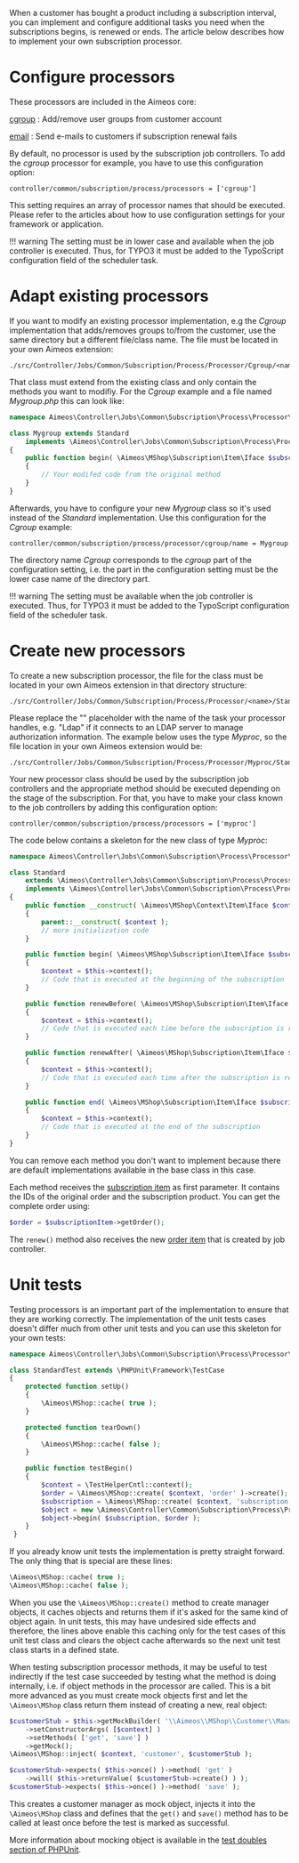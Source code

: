 When a customer has bought a product including a subscription interval, you can implement and configure additional tasks you need when the subscriptions begins, is renewed or ends. The article below describes how to implement your own subscription processor.

# Configure processors

These processors are included in the Aimeos core:

[cgroup](https://github.com/aimeos/ai-controller-jobs/blob/master/src/Controller/Jobs/Common/Subscription/Process/Processor/Cgroup/Standard.php)
: Add/remove user groups from customer account

[email](https://github.com/aimeos/ai-client-html/blob/master/src/Controller/Jobs/Common/Subscription/Process/Processor/Email/Standard.php)
: Send e-mails to customers if subscription renewal fails

By default, no processor is used by the subscription job controllers. To add the *cgroup* processor for example, you have to use this configuration option:

```
controller/common/subscription/process/processors = ['cgroup']
```

This setting requires an array of processor names that should be executed. Please refer to the articles about how to use configuration settings for your framework or application.

!!! warning
    The setting must be in lower case and available when the job controller is executed. Thus, for TYPO3 it must be added to the TypoScript configuration field of the scheduler task.

# Adapt existing processors

If you want to modify an existing processor implementation, e.g the *Cgroup* implementation that adds/removes groups to/from the customer, use the same directory but a different file/class name. The file  must be located in your own Aimeos extension:

```
./src/Controller/Jobs/Common/Subscription/Process/Processor/Cgroup/<name>.php
```

That class must extend from the existing class and only contain the methods you want to modifiy. For the *Cgroup* example and a file named *Mygroup.php* this can look like:

```php
namespace Aimeos\Controller\Jobs\Common\Subscription\Process\Processor\Cgroup;

class Mygroup extends Standard
    implements \Aimeos\Controller\Jobs\Common\Subscription\Process\Processor\Iface
{
    public function begin( \Aimeos\MShop\Subscription\Item\Iface $subscription, \Aimeos\MShop\Order\Item\Iface $order )
    {
        // Your modifed code from the original method
    }
}
```

Afterwards, you have to configure your new *Mygroup* class so it's used instead of the *Standard* implementation. Use this configuration for the *Cgroup* example:

```
controller/common/subscription/process/processor/cgroup/name = Mygroup
```

The directory name *Cgroup* corresponds to the *cgroup* part of the configuration setting, i.e. the part in the configuration setting must be the lower case name of the directory part.

!!! warning
    The setting must be available when the job controller is executed. Thus, for TYPO3 it must be added to the TypoScript configuration field of the scheduler task.

# Create new processors

To create a new subscription processor, the file for the class must be located in your own Aimeos extension in that directory structure:

```
./src/Controller/Jobs/Common/Subscription/Process/Processor/<name>/Standard.php
```

Please replace the "<type>" placeholder with the name of the task your processor handles, e.g. "Ldap" if it connects to an LDAP server to manage authorization information. The example below uses the type *Myproc*, so the file location in your own Aimeos extension would be:

```
./src/Controller/Jobs/Common/Subscription/Process/Processor/Myproc/Standard.php
```

Your new processor class should be used by the subscription job controllers and the appropriate method should be executed depending on the stage of the subscription. For that, you have to make your class known to the job controllers by adding this configuration option:

```
controller/common/subscription/process/processors = ['myproc']
```

The code below contains a skeleton for the new class of type *Myproc*:

```php
namespace Aimeos\Controller\Jobs\Common\Subscription\Process\Processor\Myproc;

class Standard
    extends \Aimeos\Controller\Jobs\Common\Subscription\Process\Processor\Base
    implements \Aimeos\Controller\Jobs\Common\Subscription\Process\Processor\Iface
{
    public function __construct( \Aimeos\MShop\Context\Item\Iface $context )
    {
        parent::__construct( $context );
        // more initialization code
    }

    public function begin( \Aimeos\MShop\Subscription\Item\Iface $subscription, \Aimeos\MShop\Order\Item\Iface $order )
    {
        $context = $this->context();
        // Code that is executed at the beginning of the subscription
    }

    public function renewBefore( \Aimeos\MShop\Subscription\Item\Iface $subscription, \Aimeos\MShop\Order\Item\Iface $order )
    {
        $context = $this->context();
        // Code that is executed each time before the subscription is renewed
    }

    public function renewAfter( \Aimeos\MShop\Subscription\Item\Iface $subscription, \Aimeos\MShop\Order\Item\Iface $order )
    {
        $context = $this->context();
        // Code that is executed each time after the subscription is renewed
    }

    public function end( \Aimeos\MShop\Subscription\Item\Iface $subscription, \Aimeos\MShop\Order\Item\Iface $order )
    {
        $context = $this->context();
        // Code that is executed at the end of the subscription
    }
}
```

You can remove each method you don't want to implement because there are default implementations available in the base class in this case.

Each method receives the [subscription item](https://github.com/aimeos/aimeos-core/blob/master/src/MShop/Subscription/Item/Iface.php) as first parameter. It contains the IDs of the original order and the subscription product. You can get the complete order using:

```php
$order = $subscriptionItem->getOrder();
```

The `renew()` method also receives the new [order item](https://github.com/aimeos/aimeos-core/blob/master/src/MShop/Order/Item/Iface.php) that is created by job controller.

# Unit tests

Testing processors is an important part of the implementation to ensure that they are working correctly. The implementation of the unit tests cases doesn't differ much from other unit tests and you can use this skeleton for your own tests:

```php
namespace Aimeos\Controller\Jobs\Common\Subscription\Process\Processor\Myproc;

class StandardTest extends \PHPUnit\Framework\TestCase
{
    protected function setUp()
    {
        \Aimeos\MShop::cache( true );
    }

    protected function tearDown()
    {
        \Aimeos\MShop::cache( false );
    }

    public function testBegin()
    {
        $context = \TestHelperCntl::context();
        $order = \Aimeos\MShop::create( $context, 'order' )->create();
        $subscription = \Aimeos\MShop::create( $context, 'subscription' )->create();
        $object = new \Aimeos\Controller\Common\Subscription\Process\Processor\Myproc\Standard( $context );
        $object->begin( $subscription, $order );
    }
 }
```

If you already know unit tests the implementation is pretty straight forward. The only thing that is special are these lines:

```php
\Aimeos\MShop::cache( true );
\Aimeos\MShop::cache( false );
```

When you use the `\Aimeos\MShop::create()` method to create manager objects, it caches objects and returns them if it's asked for the same kind of object again. In unit tests, this may have undesired side effects and therefore, the lines above enable this caching only for the test cases of this unit test class and clears the object cache afterwards so the next unit test class starts in a defined state.

When testing subscription processor methods, it may be useful to test indirectly if the test case succeeded by testing what the method is doing internally, i.e. if object methods in the processor are called. This is a bit more advanced as you must create mock objects first and let the `\Aimeos\MShop` class return them instead of creating a new, real object:

```php
$customerStub = $this->getMockBuilder( '\\Aimeos\\MShop\\Customer\\Manager\\Standard' )
    ->setConstructorArgs( [$context] )
    ->setMethods( ['get', 'save'] )
    ->getMock();
\Aimeos\MShop::inject( $context, 'customer', $customerStub );

$customerStub->expects( $this->once() )->method( 'get' )
    ->will( $this->returnValue( $customerStub->create() ) );
$customerStub->expects( $this->once() )->method( 'save' );
```

This creates a customer manager as mock object, injects it into the `\Aimeos\MShop` class and defines that the `get()` and `save()` method has to be called at least once before the test is marked as successful.

More information about mocking object is available in the [test doubles section of PHPUnit](https://phpunit.de/manual/current/en/test-doubles.html).
